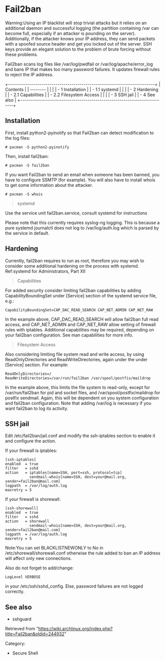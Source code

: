 Fail2ban
========

Warning:Using an IP blacklist will stop trivial attacks but it relies on
an additional daemon and successful logging (the partition containing
/var can become full, especially if an attacker is pounding on the
server). Additionally, if the attacker knows your IP address, they can
send packets with a spoofed source header and get you locked out of the
server. SSH keys provide an elegant solution to the problem of brute
forcing without these problems.

Fail2ban scans log files like /var/log/pwdfail or
/var/log/apache/error_log and bans IP that makes too many password
failures. It updates firewall rules to reject the IP address.

+--------------------------------------------------------------------------+
| Contents                                                                 |
| --------                                                                 |
|                                                                          |
| -   1 Installation                                                       |
|     -   1.1 systemd                                                      |
|                                                                          |
| -   2 Hardening                                                          |
|     -   2.1 Capabilities                                                 |
|     -   2.2 Filesystem Access                                            |
|                                                                          |
| -   3 SSH jail                                                           |
| -   4 See also                                                           |
+--------------------------------------------------------------------------+

Installation
------------

First, install python2-pyinotify so that Fail2ban can detect
modification to the log files:

    # pacman -S python2-pyinotify

Then, install fail2ban:

    # pacman -S fail2ban

If you want Fail2ban to send an email when someone has been banned, you
have to configure SSMTP (for example). You will also have to install
whois to get some information about the attacker.

    # pacman -S whois

> systemd

Use the service unit fail2ban.service, consult systemd for instructions

Please note that this currently requires syslog-ng logging. This is
because a pure systemd journalctl does not log to /var/log/auth.log
which is parsed by the service in default.

Hardening
---------

Currently, fail2ban requires to run as root, therefore you may wish to
consider some additional hardening on the process with systemd.
Ref:systemd for Administrators, Part XII

> Capabilities

For added security consider limiting fail2ban capabilities by adding
CapabilityBoundingSet under [Service] section of the systemd service
file, e.g.:

    CapabilityBoundingSet=CAP_DAC_READ_SEARCH CAP_NET_ADMIN CAP_NET_RAW

In the example above, CAP_DAC_READ_SEARCH will allow fail2ban full read
access, and CAP_NET_ADMIN and CAP_NET_RAW allow setting of firewall
rules with iptables. Additional capabilities may be required, depending
on your fail2ban configuration. See man capabilities for more info.

> Filesystem Access

Also considering limiting file system read and write access, by using
ReadOnlyDirectories and ReadWriteDirectories, again under the under
[Service] section. For example:

    ReadOnlyDirectories=/
    ReadWriteDirectories=/var/run/fail2ban /var/spool/postfix/maildrop

In the example above, this limits the file system to read-only, except
for /var/run/fail2ban for pid and socket files, and
/var/spool/postfix/maildrop for postfix sendmail. Again, this will be
dependent on you system configuration and fail2ban configuration. Note
that adding /var/log is necessary if you want fail2ban to log its
activity.

SSH jail
--------

Edit /etc/fail2ban/jail.conf and modify the ssh-iptables section to
enable it and configure the action.

If your firewall is iptables:

    [ssh-iptables]
    enabled  = true
    filter   = sshd
    action   = iptables[name=SSH, port=ssh, protocol=tcp]                                         
               sendmail-whois[name=SSH, dest=your@mail.org, sender=fail2ban@mail.com]
    logpath  = /var/log/auth.log                                                                    
    maxretry = 5

If your firewall is shorewall:

    [ssh-shorewall]
    enabled  = true
    filter   = sshd
    action   = shorewall
               sendmail-whois[name=SSH, dest=your@mail.org, sender=fail2ban@mail.com]
    logpath  = /var/log/auth.log                                                                    
    maxretry = 5

Note:You can set BLACKLISTNEWONLY to No in /etc/shorewall/shorewall.conf
otherwise the rule added to ban an IP address will affect only new
connections.

Also do not forget to add/change:

    LogLevel VERBOSE

in your /etc/ssh/sshd_config. Else, password failures are not logged
correctly.

See also
--------

-   sshguard

Retrieved from
"https://wiki.archlinux.org/index.php?title=Fail2ban&oldid=244932"

Category:

-   Secure Shell
